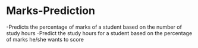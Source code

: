 # Marks-Prediction
-Predicts the percentage of marks of a student based on the number of
study hours
-Predict the study hours for a student based on the percentage of marks he/she wants to score

